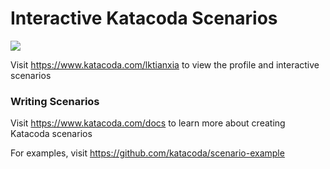 # Interactive Katacoda Scenarios

[![](http://shields.katacoda.com/katacoda/lktianxia/count.svg)](https://www.katacoda.com/lktianxia "Get your profile on Katacoda.com")

Visit https://www.katacoda.com/lktianxia to view the profile and interactive scenarios

### Writing Scenarios
Visit https://www.katacoda.com/docs to learn more about creating Katacoda scenarios

For examples, visit https://github.com/katacoda/scenario-example
